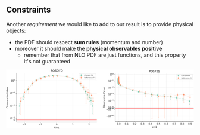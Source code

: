 ## Constraints

Another _requirement_ we would like to add to our result is to provide physical
objects:

- the PDF should respect **sum rules** (momentum and number)
- moreover it should make the **physical observables positive**
  - remember that from NLO PDF are just functions, and this property it's not
    guaranteed

<img src="assets/constraints.png" alt="constraints">
